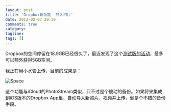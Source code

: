 ```yaml
---
layout: post
title: 'Dropbox新功能——导入相片'
date: 2012-02-07 20:39
comments: true
category: 
tagline: 
tags: []
---
```

    

Dropbox的空间停留在18.9GB已经很久了，最近发现了这个[测试版的活动](http://forums.dropbox.com/topic.php?id=53106)，最多可以额外获得5GB空间。

我正在用小水管上传，目前的成果是：

![Space](http://qingpei.me/images/in_post/space.png)

这个功能与iCloud的PhotoStream类似，只不过是个被动的备份。如果将来集成到iOS版本的Dropbox App里，自动导入新照片、视频并上传，倒是个不错的备份手段。
